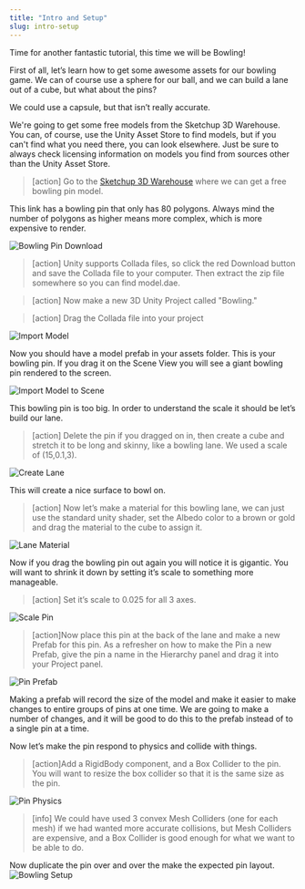 ```yaml
---
title: "Intro and Setup"
slug: intro-setup
---
```

Time for another fantastic tutorial, this time we will be Bowling!

First of all, let’s learn how to get some awesome assets for our bowling game.  We can of course use a sphere for our ball, and we can build a lane out of a cube, but what about the pins?

We could use a capsule, but that isn’t really accurate.

We're going to get some free models from the Sketchup 3D Warehouse. You can, of course, use the Unity Asset Store to find models, but if you can't find what you need there, you can look elsewhere. Just be sure to always check licensing information on models you find from sources other than the Unity Asset Store.

>[action]
>Go to the [Sketchup 3D Warehouse](https://3dwarehouse.sketchup.com/model.html?id=9ad3782c82b1e1ba70d6f696167a3190) where we can get a free bowling pin model.

This link has a bowling pin that only has 80 polygons. Always mind the number of polygons as higher means more complex, which is more expensive to render.

![Bowling Pin Download](assets/pin_sketchup.png)

>[action]
>Unity supports Collada files, so click the red Download button and save the Collada file to your computer.  Then extract the zip file somewhere so you can find model.dae.

<!-- -->

>[action]
>Now make a new 3D Unity Project called "Bowling."

<!-- -->

>[action]
>Drag the Collada file into your project

![Import Model](assets/drag_file.gif)

Now you should have a model prefab in your assets folder.  This is your bowling pin. If you drag it on the Scene View you will see a giant bowling pin rendered to the screen.

![Import Model to Scene](assets/drag_pin.gif)

This bowling pin is too big.  In order to understand the scale it should be let’s build our lane.

>[action]
>Delete the pin if you dragged on in, then create a cube and stretch it to be long and skinny, like a bowling lane. We used a scale of (15,0.1,3).

![Create Lane](assets/image03.png "Create Lane")

This will create a nice surface to bowl on.

<!-- -->

>[action]
>Now let’s make a material for this bowling lane, we can just use the standard unity shader, set the Albedo color to a brown or gold and drag the material to the cube to assign it.

![Lane Material](assets/image04.png)

Now if you drag the bowling pin out again you will notice it is gigantic.  You will want to shrink it down by setting it’s scale to something more manageable.

>[action]
>Set it’s scale to 0.025 for all 3 axes.

![Scale Pin](assets/image05.png)

<!-- -->

>[action]Now place this pin at the back of the lane and make a new Prefab for this pin. As a refresher on how to make the Pin a new Prefab, give the pin a name in the Hierarchy panel and drag it into your Project panel.

![Pin Prefab](assets/image06.png)

Making a prefab will record the size of the model and make it easier to make changes to entire groups of pins at one time.  We are going to make a number of changes, and it will be good to do this to the prefab instead of to a single pin at a time.

Now let’s make the pin respond to physics and collide with things.

>[action]Add a RigidBody component, and a Box Collider to the pin.  You will want to resize the box collider so that it is the same size as the pin.

![Pin Physics](assets/image07.png)

<!-- -->

>[info]
>We could have used 3 convex Mesh Colliders (one for each mesh) if we had wanted more accurate collisions, but Mesh Colliders are expensive, and a Box Collider is good enough for what we want to be able to do.

Now duplicate the pin over and over the make the expected pin layout.
![Bowling Setup](assets/image08.png)
